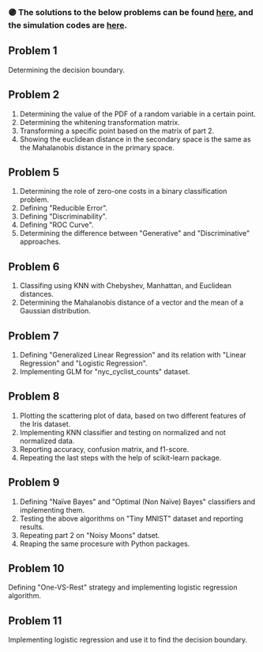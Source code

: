 ### :purple_circle: **The solutions to the below problems can be found [here](https://github.com/fnoorzad/Machine_Learning/blob/43520de0bb4a538dd278c1d53088e0542d501be0/HW/2/Report.pdf), and the simulation codes are [here](https://github.com/fnoorzad/Machine_Learning/blob/43520de0bb4a538dd278c1d53088e0542d501be0/HW/2/Codes).**


## Problem 1
Determining the decision boundary. 

## Problem 2
1. Determining the value of the PDF of a random variable in a certain point. 
2. Determining the whitening transformation matrix. 
3. Transforming a specific point based on the matrix of part 2. 
4. Showing the euclidean distance in the secondary space is the same as the Mahalanobis distance in the primary space. 

## Problem 5
1. Determining the role of zero-one costs in a binary classification problem. 
2. Defining "Reducible Error".
3. Defining "Discriminability".
4. Defining "ROC Curve".
5. Determining the difference between "Generative" and "Discriminative" approaches. 

## Problem 6 
1. Classifing using KNN with Chebyshev, Manhattan, and Euclidean distances. 
2. Determining the Mahalanobis distance of a vector and the mean of a Gaussian distribution. 

## Problem 7
1. Defining "Generalized Linear Regression" and its relation with "Linear Regression" and "Logistic Regression". 
2. Implementing GLM for "nyc_cyclist_counts" dataset. 

## Problem 8 
1. Plotting the scattering plot of data, based on two different features of the Iris dataset. 
2. Implementing KNN classifier and testing on normalized and not normalized data. 
3. Reporting accuracy, confusion matrix, and f1-score. 
4. Repeating the last steps with the help of scikit-learn package. 

## Problem 9
1. Defining "Naïve Bayes" and "Optimal (Non Naïve) Bayes" classifiers and implementing them. 
2. Testing the above algorithms on "Tiny MNIST" dataset and reporting results. 
3. Repeating part 2 on "Noisy Moons" datset. 
4. Reaping the same procesure with Python packages. 

## Problem 10 
Defining "One-VS-Rest" strategy and implementing logistic regression algorithm. 

## Problem 11
Implementing logistic regression and use it to find the decision boundary. 

